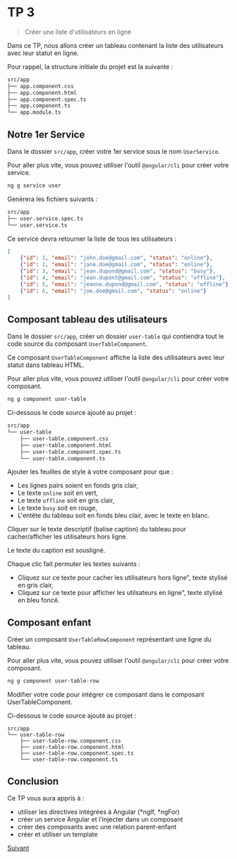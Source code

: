 # TP 3
> Créer une liste d'utilisateurs en ligne

Dans ce TP, nous allons créer un tableau contenant la liste des utilisateurs 
avec leur statut en ligne. 

Pour rappel, la structure initiale du projet est la suivante :

```bash
src/app
├── app.component.css
├── app.component.html
├── app.component.spec.ts
├── app.component.ts
└── app.module.ts
```

## Notre 1er Service 

Dans le dossier `src/app`, créer votre 1er service sous le nom `UserService`.

Pour aller plus vite, vous pouvez utiliser l'outil `@angular/cli` pour créer votre service.

```bash
ng g service user
```

Genèrera les fichiers suivants :

```bash
src/app
├── user.service.spec.ts
└── user.service.ts
```

Ce service devra retourner la liste de tous les utilisateurs :

```json
[
    {"id": 1, "email": "john.doe@gmail.com", "status": "online"},
    {"id": 2, "email": "jane.doe@gmail.com", "status": "online"},
    {"id": 3, "email": "jean.dupond@gmail.com", "status": "busy"},
    {"id": 4, "email": "jean.dupont@gmail.com", "status": "offline"},
    {"id": 5, "email": "jeanne.dupond@gmail.com", "status": "offline"},
    {"id": 6, "email": "joe.doe@gmail.com", "status": "online"}
]
```

## Composant tableau des utilisateurs

Dans le dossier `src/app`, créer un dossier `user-table` qui contiendra tout le code source du composant `UserTableComponent`.

Ce composant `UserTableComponent` affiche la liste des utilisateurs avec leur statut dans tableau HTML.

Pour aller plus vite, vous pouvez utiliser l'outil `@angular/cli` pour créer votre composant.

```bash
ng g component user-table
```

Ci-dessous le code source ajouté au projet :

```bash
src/app
└── user-table
    ├── user-table.component.css
    ├── user-table.component.html
    ├── user-table.component.spec.ts
    └── user-table.component.ts
```

Ajouter les feuilles de style à votre composant pour que :

* Les lignes pairs soient en fonds gris clair,
* Le texte `online` soit en vert,
* Le texte `offline` soit en gris clair,
* Le texte `busy` soit en rouge,
* L'entête du tableau soit en fonds bleu clair, avec le texte en blanc.


Cliquer sur le texte descriptif (balise caption) du tableau pour cacher/afficher les utilisateurs hors ligne.

Le texte du caption est sousligné.
    
Chaque clic fait permuter les textes suivants :
  
 * Cliquez sur ce texte pour cacher les utilisateurs hors ligne", texte stylisé en gris clair,
 * Cliquez sur ce texte pour afficher les utilsateurs en ligne", texte stylisé en bleu foncé.

## Composant enfant

Créer un composant `UserTableRowComponent` représentant une ligne du tableau.

Pour aller plus vite, vous pouvez utiliser l'outil `@angular/cli` pour créer votre composant.

```bash
ng g component user-table-row
```

Modifier votre code pour intégrer ce composant dans le composant UserTableComponent.

Ci-dessous le code source ajouté au projet :

```
src/app
└── user-table-row
    ├── user-table-row.component.css
    ├── user-table-row.component.html
    ├── user-table-row.component.spec.ts
    └── user-table-row.component.ts
```

## Conclusion

Ce TP vous aura appris à :

* utiliser les directives intégrées à Angular (*ngIf, *ngFor)
* créer un service Angular et l'injecter dans un composant
* créer des composants avec une relation parent-enfant
* créer et utiliser un template


[Suivant](tp4-formulaire-route.md)

